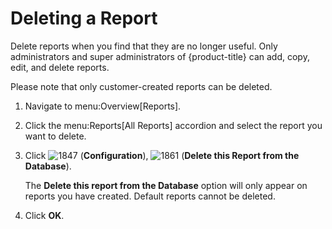 # Deleting a Report

Delete reports when you find that they are no longer useful. Only
administrators and super administrators of {product-title} can add,
copy, edit, and delete reports.

<div class="note">

Please note that only customer-created reports can be deleted.

</div>

1.  Navigate to menu:Overview\[Reports\].

2.  Click the menu:Reports\[All Reports\] accordion and select the
    report you want to delete.

3.  Click ![1847](1847.png) (**Configuration**), ![1861](1861.png)
    (**Delete this Report from the Database**).
    
    <div class="note">
    
    The **Delete this report from the Database** option will only appear
    on reports you have created. Default reports cannot be deleted.
    
    </div>

4.  Click **OK**.
